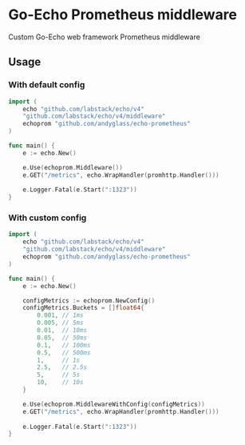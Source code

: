 # Go-Echo Prometheus middleware
Custom Go-Echo web framework Prometheus middleware

## Usage

### With default config
```go
import (
    echo "github.com/labstack/echo/v4"
	"github.com/labstack/echo/v4/middleware"
    echoprom "github.com/andyglass/echo-prometheus"
)

func main() {
	e := echo.New()

	e.Use(echoprom.Middleware())
    e.GET("/metrics", echo.WrapHandler(promhttp.Handler()))
    
    e.Logger.Fatal(e.Start(":1323"))
}
```

### With custom config
```go
import (
    echo "github.com/labstack/echo/v4"
	"github.com/labstack/echo/v4/middleware"
    echoprom "github.com/andyglass/echo-prometheus"
)

func main() {
	e := echo.New()

	configMetrics := echoprom.NewConfig()
	configMetrics.Buckets = []float64{
		0.001, // 1ms
		0.005, // 5ms
		0.01,  // 10ms
		0.05,  // 50ms
		0.1,   // 100ms
		0.5,   // 500ms
		1,     // 1s
		2.5,   // 2.5s
		5,     // 5s
		10,    // 10s
	}

	e.Use(echoprom.MiddlewareWithConfig(configMetrics))
    e.GET("/metrics", echo.WrapHandler(promhttp.Handler()))
    
    e.Logger.Fatal(e.Start(":1323"))
}
```